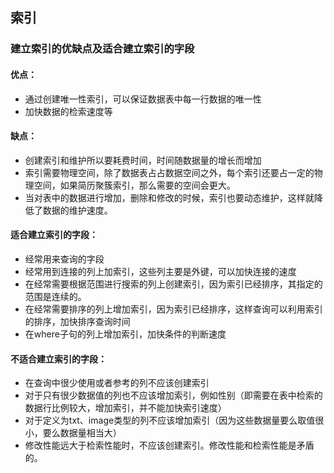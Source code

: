 ## 索引
### 建立索引的优缺点及适合建立索引的字段
#### 优点：
 * 通过创建唯一性索引，可以保证数据表中每一行数据的唯一性
 * 加快数据的检索速度等     
#### 缺点：
 * 创建索引和维护所以要耗费时间，时间随数据量的增长而增加
 * 索引需要物理空间，除了数据表占占数据空间之外，每个索引还要占一定的物理空间，如果简历聚簇索引，那么需要的空间会更大。
 * 当对表中的数据进行增加，删除和修改的时候，索引也要动态维护，这样就降低了数据的维护速度。       
#### 适合建立索引的字段：
 * 经常用来查询的字段
 * 经常用到连接的列上加索引，这些列主要是外键，可以加快连接的速度
 * 在经常需要根据范围进行搜索的列上创建索引，因为索引已经排序，其指定的范围是连续的。
 * 在经常需要排序的列上增加索引，因为索引已经排序，这样查询可以利用索引的排序，加快排序查询时间
 * 在where子句的列上增加索引，加快条件的判断速度              
#### 不适合建立索引的字段：
  * 在查询中很少使用或者参考的列不应该创建索引
  * 对于只有很少数据值的列也不应该增加索引，例如性别（即需要在表中检索的数据行比例较大，增加索引，并不能加快索引速度）
  * 对于定义为txt、image类型的列不应该增加索引（因为这些数据量要么取值很小，要么数据量相当大）
  * 修改性能远大于检索性能时，不应该创建索引。修改性能和检索性能是矛盾的。    
   
